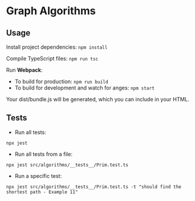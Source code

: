# Graph Algorithms

## Usage

Install project dependencies: `npm install`

Compile TypeScript files: `npm run tsc`

Run **Webpack**:

* To build for production: `npm run build`
* To build for development and watch for anges: `npm start`

Your dist/bundle.js will be generated, which you can include in your HTML.


## Tests

* Run all tests:

`npx jest`

* Run all tests from a file:

`npx jest src/algorithms/__tests__/Prim.test.ts`

* Run a specific test:

`npx jest src/algorithms/__tests__/Prim.test.ts -t "should find the shortest path - Example 11"`
